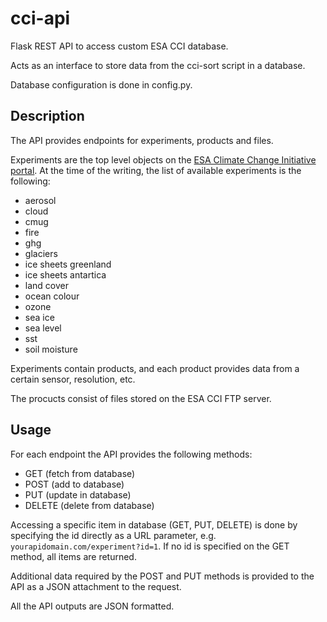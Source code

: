 # cci-api

Flask REST API to access custom ESA CCI database.

Acts as an interface to store data from the cci-sort script in a database.

Database configuration is done in config.py.

## Description

The API provides endpoints for experiments, products and files.

Experiments are the top level objects on the [ESA Climate Change Initiative portal](http://cci.esa.int/). At the time of the writing, the list of available experiments is the following:

 - aerosol
 - cloud
 - cmug
 - fire
 - ghg
 - glaciers
 - ice sheets greenland
 - ice sheets antartica
 - land cover
 - ocean colour
 - ozone
 - sea ice
 - sea level
 - sst
 - soil moisture

Experiments contain products, and each product provides data from a certain sensor, resolution, etc.

The procucts consist of files stored on the ESA CCI FTP server.

## Usage

For each endpoint the API provides the following methods:

 - GET (fetch from database)
 - POST (add to database)
 - PUT (update in database)
 - DELETE (delete from database)

Accessing a specific item in database (GET, PUT, DELETE) is done by specifying the id directly as a URL parameter, e.g. `yourapidomain.com/experiment?id=1`. If no id is specified on the GET method, all items are returned.

Additional data required by the POST and PUT methods is provided to the API as a JSON attachment to the request.

All the API outputs are JSON formatted.